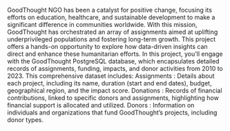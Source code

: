 GoodThought NGO has been a catalyst for positive change, focusing its efforts on education, healthcare, and
sustainable development to make a significant difference in communities worldwide. With this mission,
GoodThought has orchestrated an array of assignments aimed at uplifting underprivileged populations and
fostering long-term growth.
This project offers a hands-on opportunity to explore how data-driven insights can direct and enhance these
humanitarian efforts. In this project, you'll engage with the GoodThought PostgreSQL database, which
encapsulates detailed records of assignments, funding, impacts, and donor activities from 2010 to 2023. This
comprehensive dataset includes:
Assignments : Details about each project, including its name, duration (start and end dates), budget,
geographical region, and the impact score.
Donations : Records of financial contributions, linked to specific donors and assignments, highlighting
how financial support is allocated and utilized.
Donors : Information on individuals and organizations that fund GoodThought’s projects, including
donor types.
